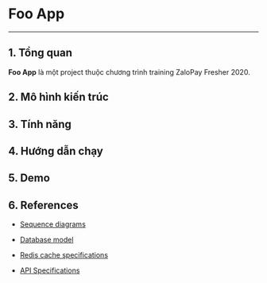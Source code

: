 # Foo App

---------------

## 1. Tổng quan

**Foo App** là một project thuộc chương trình training ZaloPay Fresher 2020.

## 2. Mô hình kiến trúc

## 3. Tính năng

## 4. Hướng dẫn chạy

## 5. Demo

## 6. References

- [Sequence diagrams](docs/sequence-diagrams.md)

- [Database model](docs/database-model.md)

- [Redis cache specifications](docs/cache-specifications.md)

- [API Specifications](https://app.swaggerhub.com/apis/NoRaDoMi/Foo_Chat_Application/1.0.0)
